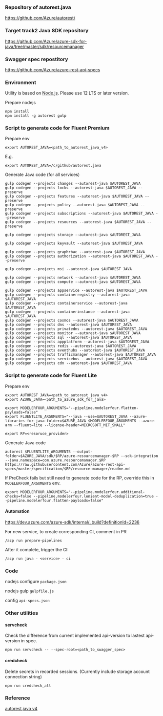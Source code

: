 ### Repository of autorest.java

https://github.com/Azure/autorest/

### Target track2 Java SDK repository

https://github.com/Azure/azure-sdk-for-java/tree/master/sdk/resourcemanager

### Swagger spec repostitory

https://github.com/Azure/azure-rest-api-specs

### Environment

Utility is based on [Node.js](https://nodejs.org/en/). Please use 12 LTS or later version.

Prepare nodejs

```
npm install
npm install -g autorest gulp
```

### Script to generate code for Fluent Premium

Prepare env

```
export AUTOREST_JAVA=<path_to_autorest_java_v4>
```

E.g.
```
export AUTOREST_JAVA=/c/github/autorest.java
```

Generate Java code (for all services)

```
gulp codegen --projects changes --autorest-java $AUTOREST_JAVA
gulp codegen --projects locks --autorest-java $AUTOREST_JAVA --preserve
gulp codegen --projects features --autorest-java $AUTOREST_JAVA --preserve
gulp codegen --projects policy --autorest-java $AUTOREST_JAVA --preserve
gulp codegen --projects subscriptions --autorest-java $AUTOREST_JAVA --preserve
gulp codegen --projects resources --autorest-java $AUTOREST_JAVA --preserve

gulp codegen --projects storage --autorest-java $AUTOREST_JAVA

gulp codegen --projects keyvault --autorest-java $AUTOREST_JAVA

gulp codegen --projects graphrbac --autorest-java $AUTOREST_JAVA
gulp codegen --projects authorization --autorest-java $AUTOREST_JAVA --preserve

gulp codegen --projects msi --autorest-java $AUTOREST_JAVA

gulp codegen --projects network --autorest-java $AUTOREST_JAVA
gulp codegen --projects compute --autorest-java $AUTOREST_JAVA

gulp codegen --projects appservice --autorest-java $AUTOREST_JAVA
gulp codegen --projects containerregistry --autorest-java $AUTOREST_JAVA
gulp codegen --projects containerservice --autorest-java $AUTOREST_JAVA
gulp codegen --projects containerinstance --autorest-java $AUTOREST_JAVA
gulp codegen --projects cosmos --autorest-java $AUTOREST_JAVA
gulp codegen --projects dns --autorest-java $AUTOREST_JAVA
gulp codegen --projects privatedns --autorest-java $AUTOREST_JAVA
gulp codegen --projects monitor --autorest-java $AUTOREST_JAVA
gulp codegen --projects sql --autorest-java $AUTOREST_JAVA
gulp codegen --projects appplatform --autorest-java $AUTOREST_JAVA
gulp codegen --projects redis --autorest-java $AUTOREST_JAVA
gulp codegen --projects eventhubs --autorest-java $AUTOREST_JAVA
gulp codegen --projects trafficmanager --autorest-java $AUTOREST_JAVA
gulp codegen --projects servicebus --autorest-java $AUTOREST_JAVA
gulp codegen --projects cdn --autorest-java $AUTOREST_JAVA
```

### Script to generate code for Fluent Lite

Prepare env

```
export AUTOREST_JAVA=<path_to_autorest_java_v4>
export AZURE_JAVA=<path_to_azure_sdk_for_java>

export MODELERFOUR_ARGUMENTS="--pipeline.modelerfour.flatten-payloads=false"
export FLUENTLITE_ARGUMENTS="--java --use=$AUTOREST_JAVA --azure-libraries-for-java-folder=$AZURE_JAVA $MODELERFOUR_ARGUMENTS --azure-arm --fluent=lite --license-header=MICROSOFT_MIT_SMALL"

export RP=<resoruce_provider>
```

Generate Java code

```
autorest $FLUENTLITE_ARGUMENTS --output-folder=$AZURE_JAVA/sdk/$RP/azure-resourcemanager-$RP --sdk-integration --java.namespace=com.azure.resourcemanager.$RP https://raw.githubusercontent.com/Azure/azure-rest-api-specs/master/specification/$RP/resource-manager/readme.md
```

If PreCheck fails but still need to generate code for the RP, override this in `MODELERFOUR_ARGUMENTS` env.

```
export MODELERFOUR_ARGUMENTS="--pipeline.modelerfour.additional-checks=false --pipeline.modelerfour.lenient-model-deduplication=true --pipeline.modelerfour.flatten-payloads=false"
```

#### Automation

https://dev.azure.com/azure-sdk/internal/_build?definitionId=2238

For new service, to create corresponding CI, comment in PR

`/azp run prepare-pipelines`

After it complete, trigger the CI

`/azp run java - <service> - ci`

### Code

nodejs configure `package.json`

nodejs gulp `gulpfile.js`

config `api-specs.json`

### Other utilities

#### servcheck

Check the difference from current implemented api-version to lastest api-version in spec.

`npm run servcheck -- --spec-root=<path_to_swagger_spec>`

#### credcheck

Delete secrets in recorded sessions. (Currently include storage account connection string)

`npm run credcheck_all`

### Reference

[autorest.java v4](autorest-java-v4.md)
